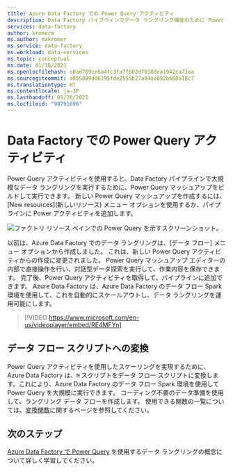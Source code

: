```yaml
---
title: Azure Data Factory での Power Query アクティビティ
description: Data Factory パイプラインでデータ ラングリング機能のために Power Query アクティビティを使用する方法について説明します。
services: data-factory
author: kromerm
ms.author: makromer
ms.service: data-factory
ms.workload: data-services
ms.topic: conceptual
ms.date: 01/18/2021
ms.openlocfilehash: c0ad769ceba4fc3fa7f602d70188ea1942ca73aa
ms.sourcegitcommit: a055089dd6195fde2555b27a84ae052b668a18c7
ms.translationtype: HT
ms.contentlocale: ja-JP
ms.lasthandoff: 01/26/2021
ms.locfileid: "98791696"
---
```

# <a name="power-query-activity-in-data-factory"></a>Data Factory での Power Query アクティビティ

Power Query アクティビティを使用すると、Data Factory パイプラインで大規模なデータ ラングリングを実行するために、Power Query マッシュアップをビルドして実行できます。 新しい Power Query マッシュアップを作成するには、[New resources]\(新しいリソース\) メニュー オプションを使用するか、パイプラインに Power アクティビティを追加します。

![ファクトリ リソース ペインでの Power Query を示すスクリーンショット。](media/data-flow/power-query-wrangling.png)

以前は、Azure Data Factory でのデータ ラングリングは、[データ フロー] メニュー オプションから作成しました。 これは、新しい Power Query アクティビティからの作成に変更されました。 Power Query マッシュアップ エディターの内部で直接操作を行い、対話型データ探索を実行して、作業内容を保存できます。 完了後、Power Query アクティビティを取得して、パイプラインに追加できます。 Azure Data Factory は、Azure Data Factory のデータ フロー Spark 環境を使用して、これを自動的にスケールアウトし、データ ラングリングを運用可能にします。

> [!VIDEO https://www.microsoft.com/en-us/videoplayer/embed/RE4MFYn]

## <a name="translation-to-data-flow-script"></a>データ フロー スクリプトへの変換

Power Query アクティビティを使用したスケーリングを実現するために、Azure Data Factory は、```M``` スクリプトをデータ フロー スクリプトに変換します。これにより、Azure Data Factory のデータ フロー Spark 環境を使用して Power Query を大規模に実行できます。 コーディング不要のデータ準備を使用して、ラングリング データ フローを作成します。 使用できる関数の一覧については、[変換関数](wrangling-functions.md)に関するページを参照してください。

## <a name="next-steps"></a>次のステップ

[Azure Data Factory で Power Query](wrangling-tutorial.md) を使用するデータ ラングリングの概念について詳しく学習してください。
